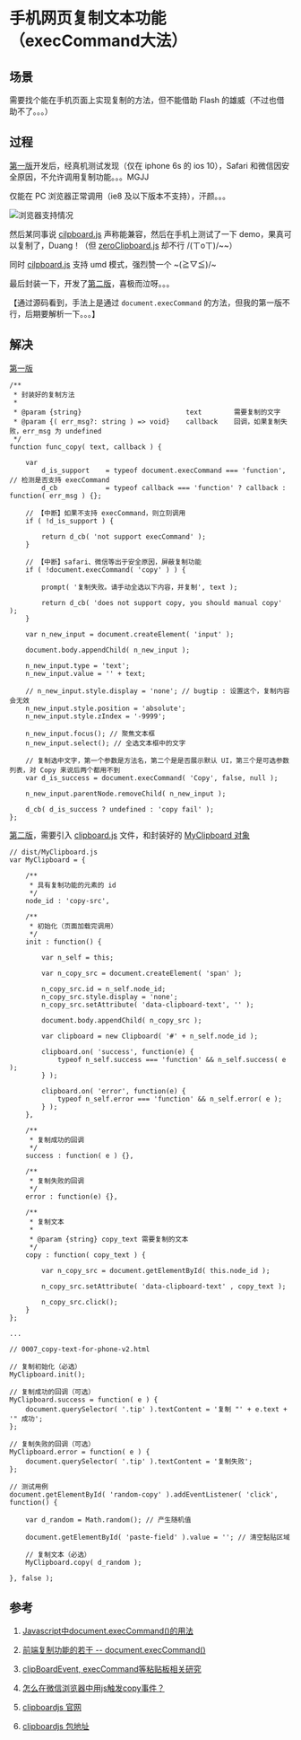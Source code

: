 # 手机网页复制文本功能（execCommand大法）

## 场景

需要找个能在手机页面上实现复制的方法，但不能借助 Flash 的雄威（不过也借助不了。。。）

## 过程

[第一版](0007_copy-text-for-phone.html)开发后，经真机测试发现（仅在 iphone 6s 的 ios 10），Safari 和微信因安全原因，不允许调用复制功能。。。MGJJ

仅能在 PC 浏览器正常调用（ie8 及以下版本不支持），汗颜。。。

![浏览器支持情况](http://upload-images.jianshu.io/upload_images/1275262-5a589a115f415933.png?imageMogr2/auto-orient/strip%7CimageView2/2/w/1240)

然后某同事说 [cilpboard.js](https://clipboardjs.com/) 声称能兼容，然后在手机上测试了一下 demo，果真可以复制了，Duang！（但 [zeroClipboard.js](http://zeroclipboard.org/) 却不行 /(ㄒoㄒ)/~~）

同时 [cilpboard.js](https://clipboardjs.com/) 支持 umd 模式，强烈赞一个 ~\(≧▽≦)/~

最后封装一下，开发了[第二版](0007_copy-text-for-phone-v2.html)，喜极而泣呀。。。

【通过源码看到，手法上是通过 `document.execCommand` 的方法，但我的第一版不行，后期要解析一下。。。】

## 解决

[第一版](0007_copy-text-for-phone.html)

```
/**
 * 封装好的复制方法
 *
 * @param {string}                          text        需要复制的文字
 * @param {( err_msg?: string ) => void}    callback    回调，如果复制失败，err_msg 为 undefined
 */
function func_copy( text, callback ) {

    var
        d_is_support    = typeof document.execCommand === 'function', // 检测是否支持 execCommand
        d_cb            = typeof callback === 'function' ? callback : function( err_msg ) {};
    
    // 【中断】如果不支持 execCommand，则立刻调用
    if ( !d_is_support ) {

        return d_cb( 'not support execCommand' );
    }

    // 【中断】safari、微信等出于安全原因，屏蔽复制功能
    if ( !document.execCommand( 'copy' ) ) {

        prompt( '复制失败。请手动全选以下内容，并复制', text );

        return d_cb( 'does not support copy, you should manual copy' );
    }

    var n_new_input = document.createElement( 'input' );
    
    document.body.appendChild( n_new_input );

    n_new_input.type = 'text';
    n_new_input.value = '' + text;

    // n_new_input.style.display = 'none'; // bugtip : 设置这个，复制内容会无效
    n_new_input.style.position = 'absolute';
    n_new_input.style.zIndex = '-9999';

    n_new_input.focus(); // 聚焦文本框
    n_new_input.select(); // 全选文本框中的文字

    // 复制选中文字，第一个参数是方法名，第二个是是否展示默认 UI，第三个是可选参数列表，对 Copy 来说后两个都用不到
    var d_is_success = document.execCommand( 'Copy', false, null );

    n_new_input.parentNode.removeChild( n_new_input );

    d_cb( d_is_success ? undefined : 'copy fail' );
};
```

[第二版](0007_copy-text-for-phone-v2.html)，需要引入 [clipboard.js](0007_dist/clipboard.js) 文件，和封装好的 [MyClipboard 对象](0007_dist/MyClipboard.js)

```
// dist/MyClipboard.js
var MyClipboard = {

    /**
     * 具有复制功能的元素的 id
     */
    node_id : 'copy-src',

    /**
     * 初始化（页面加载完调用）
     */
    init : function() {

        var n_self = this;

        var n_copy_src = document.createElement( 'span' );

        n_copy_src.id = n_self.node_id;
        n_copy_src.style.display = 'none';
        n_copy_src.setAttribute( 'data-clipboard-text', '' );

        document.body.appendChild( n_copy_src );

        var clipboard = new Clipboard( '#' + n_self.node_id );

        clipboard.on( 'success', function(e) {
            typeof n_self.success === 'function' && n_self.success( e );
        } );

        clipboard.on( 'error', function(e) {
            typeof n_self.error === 'function' && n_self.error( e );
        } );
    },

    /**
     * 复制成功的回调
     */
    success : function( e ) {},

    /**
     * 复制失败的回调
     */
    error : function(e) {},

    /**
     * 复制文本
     * 
     * @param {string} copy_text 需要复制的文本
     */
    copy : function( copy_text ) {

        var n_copy_src = document.getElementById( this.node_id );

        n_copy_src.setAttribute( 'data-clipboard-text' , copy_text );

        n_copy_src.click();
    }
};

...

// 0007_copy-text-for-phone-v2.html

// 复制初始化（必选）
MyClipboard.init();

// 复制成功的回调（可选）
MyClipboard.success = function( e ) {
    document.querySelector( '.tip' ).textContent = '复制 "' + e.text + '" 成功';
};

// 复制失败的回调（可选）
MyClipboard.error = function( e ) {
    document.querySelector( '.tip' ).textContent = '复制失败';
};

// 测试用例
document.getElementById( 'random-copy' ).addEventListener( 'click', function() {

    var d_random = Math.random(); // 产生随机值

    document.getElementById( 'paste-field' ).value = ''; // 清空黏贴区域

    // 复制文本（必选）
    MyClipboard.copy( d_random );

}, false );
```

## 参考

1. [Javascript中document.execCommand()的用法](http://blog.csdn.net/woshinia/article/details/18664903)

1. [前端复制功能的若干 -- document.execCommand()](http://www.cnblogs.com/xhyu/p/5370111.html)

1. [clipBoardEvent, execCommand等粘贴板相关研究](http://blog.csdn.net/twoByte/article/details/52250205)

1. [怎么在微信浏览器中用js触发copy事件？](https://segmentfault.com/q/1010000006072576)

1. [clipboardjs 官网](https://clipboardjs.com/)

1. [clipboardjs 包地址](https://github.com/zenorocha/clipboard.js/archive/master.zip)
